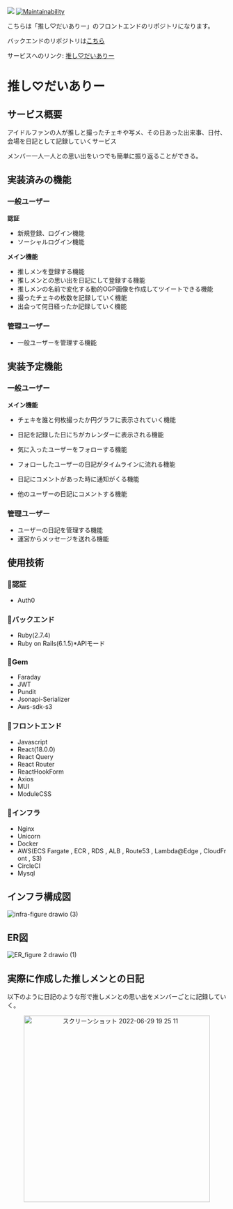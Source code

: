 
<img src="https://img.shields.io/badge/react-v18.0.0-green">  [![Maintainability](https://api.codeclimate.com/v1/badges/6e95e4571f59ead7e3ea/maintainability)](https://codeclimate.com/github/ryotaro-tenya0727/portforio-frontend/maintainability)


こちらは「推し♡だいありー」のフロントエンドのリポジトリになります。

バックエンドのリポジトリは[こちら](https://github.com/ryotaro-tenya0727/portfolio-backend)

サービスへのリンク: [推し♡だいありー](https://www.oshi-diary.com/)

# 推し♡だいありー

## サービス概要

アイドルファンの人が推しと撮ったチェキや写メ、その日あった出来事、日付、会場を日記として記録していくサービス

メンバー一人一人との思い出をいつでも簡単に振り返ることができる。

## 実装済みの機能

### 一般ユーザー

**認証**

- 新規登録、ログイン機能
- ソーシャルログイン機能

**メイン機能**

- 推しメンを登録する機能
- 推しメンとの思い出を日記にして登録する機能
- 推しメンの名前で変化する動的OGP画像を作成してツイートできる機能
- 撮ったチェキの枚数を記録していく機能
- 出会って何日経ったか記録していく機能

### 管理ユーザー
- 一般ユーザーを管理する機能

## 実装予定機能

### 一般ユーザー

**メイン機能**

- チェキを誰と何枚撮ったか円グラフに表示されていく機能
- 日記を記録した日にちがカレンダーに表示される機能

- 気に入ったユーザーをフォローする機能
- フォローしたユーザーの日記がタイムラインに流れる機能
- 日記にコメントがあった時に通知がくる機能
- 他のユーザーの日記にコメントする機能


### 管理ユーザー
- ユーザーの日記を管理する機能
- 運営からメッセージを送れる機能

## 使用技術

### 🔻認証
- Auth0

### 🔻バックエンド
- Ruby(2.7.4)
- Ruby&nbsp;on&nbsp;Rails(6.1.5)*APIモード

### 🔻Gem
- Faraday
- JWT
- Pundit
- Jsonapi-Serializer
- Aws-sdk-s3

### 🔻フロントエンド
- Javascript
- React(18.0.0)
- React&nbsp;Query
- React&nbsp;Router
- ReactHookForm
- Axios
- MUI
- ModuleCSS

### 🔻インフラ
- Nginx
- Unicorn
- Docker
- AWS(ECS&nbsp;Fargate&nbsp;,&nbsp;ECR&nbsp;,&nbsp;RDS&nbsp;,&nbsp;ALB&nbsp;,&nbsp;Route53&nbsp;,&nbsp;Lambda@Edge&nbsp;,&nbsp;CloudFront&nbsp;,&nbsp;S3)
- CircleCI
- Mysql



## インフラ構成図
![infra-figure drawio (3)](https://user-images.githubusercontent.com/71915489/176634308-bd77985e-34c3-4d72-9f6e-61d2a929dfc2.png)



## ER図


![ER_figure 2 drawio (1)](https://user-images.githubusercontent.com/71915489/190622051-bd535d0e-0ee8-4577-b27e-e7900ebe27a7.png)


## 実際に作成した推しメンとの日記

以下のように日記のような形で推しメンとの思い出をメンバーごとに記録していく。　
<div align="center">
<img width="428" alt="スクリーンショット 2022-06-29 19 25 11" src="https://user-images.githubusercontent.com/71915489/176414909-346fb442-41c7-4ee1-bd14-2e3d3f32dbfc.png">
</div>







